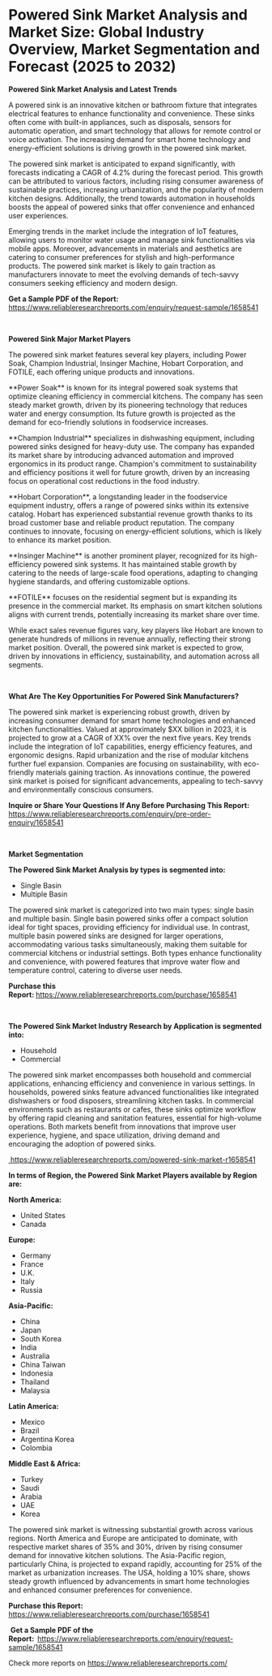 <p><h1>Powered Sink Market Analysis and Market Size: Global Industry Overview, Market Segmentation and Forecast (2025 to 2032)</h1></p><p><strong>Powered Sink Market Analysis and Latest Trends</strong></p>
<p><p>A powered sink is an innovative kitchen or bathroom fixture that integrates electrical features to enhance functionality and convenience. These sinks often come with built-in appliances, such as disposals, sensors for automatic operation, and smart technology that allows for remote control or voice activation. The increasing demand for smart home technology and energy-efficient solutions is driving growth in the powered sink market.</p><p>The powered sink market is anticipated to expand significantly, with forecasts indicating a CAGR of 4.2% during the forecast period. This growth can be attributed to various factors, including rising consumer awareness of sustainable practices, increasing urbanization, and the popularity of modern kitchen designs. Additionally, the trend towards automation in households boosts the appeal of powered sinks that offer convenience and enhanced user experiences.</p><p>Emerging trends in the market include the integration of IoT features, allowing users to monitor water usage and manage sink functionalities via mobile apps. Moreover, advancements in materials and aesthetics are catering to consumer preferences for stylish and high-performance products. The powered sink market is likely to gain traction as manufacturers innovate to meet the evolving demands of tech-savvy consumers seeking efficiency and modern design.</p></p>
<p><strong>Get a Sample PDF of the Report:&nbsp;</strong> <a href="https://www.reliableresearchreports.com/enquiry/request-sample/1658541?utm_campaign=2146&utm_medium=2&utm_source=Github&utm_content=ia&utm_term=17022025&utm_id=powered-sink">https://www.reliableresearchreports.com/enquiry/request-sample/1658541</a></p>
<p>&nbsp;</p>
<p><strong>Powered Sink Major Market Players</strong></p>
<p><p>The powered sink market features several key players, including Power Soak, Champion Industrial, Insinger Machine, Hobart Corporation, and FOTILE, each offering unique products and innovations.</p><p>**Power Soak** is known for its integral powered soak systems that optimize cleaning efficiency in commercial kitchens. The company has seen steady market growth, driven by its pioneering technology that reduces water and energy consumption. Its future growth is projected as the demand for eco-friendly solutions in foodservice increases.</p><p>**Champion Industrial** specializes in dishwashing equipment, including powered sinks designed for heavy-duty use. The company has expanded its market share by introducing advanced automation and improved ergonomics in its product range. Champion's commitment to sustainability and efficiency positions it well for future growth, driven by an increasing focus on operational cost reductions in the food industry.</p><p>**Hobart Corporation**, a longstanding leader in the foodservice equipment industry, offers a range of powered sinks within its extensive catalog. Hobart has experienced substantial revenue growth thanks to its broad customer base and reliable product reputation. The company continues to innovate, focusing on energy-efficient solutions, which is likely to enhance its market position.</p><p>**Insinger Machine** is another prominent player, recognized for its high-efficiency powered sink systems. It has maintained stable growth by catering to the needs of large-scale food operations, adapting to changing hygiene standards, and offering customizable options.</p><p>**FOTILE** focuses on the residential segment but is expanding its presence in the commercial market. Its emphasis on smart kitchen solutions aligns with current trends, potentially increasing its market share over time.</p><p>While exact sales revenue figures vary, key players like Hobart are known to generate hundreds of millions in revenue annually, reflecting their strong market position. Overall, the powered sink market is expected to grow, driven by innovations in efficiency, sustainability, and automation across all segments.</p></p>
<p>&nbsp;</p>
<p><strong>What Are The Key Opportunities For Powered Sink Manufacturers?</strong></p>
<p><p>The powered sink market is experiencing robust growth, driven by increasing consumer demand for smart home technologies and enhanced kitchen functionalities. Valued at approximately $XX billion in 2023, it is projected to grow at a CAGR of XX% over the next five years. Key trends include the integration of IoT capabilities, energy efficiency features, and ergonomic designs. Rapid urbanization and the rise of modular kitchens further fuel expansion. Companies are focusing on sustainability, with eco-friendly materials gaining traction. As innovations continue, the powered sink market is poised for significant advancements, appealing to tech-savvy and environmentally conscious consumers.</p></p>
<p><strong>Inquire or Share Your Questions If Any Before Purchasing This Report:</strong> <a href="https://www.reliableresearchreports.com/enquiry/pre-order-enquiry/1658541?utm_campaign=2146&utm_medium=2&utm_source=Github&utm_content=ia&utm_term=17022025&utm_id=powered-sink">https://www.reliableresearchreports.com/enquiry/pre-order-enquiry/1658541</a></p>
<p>&nbsp;</p>
<p><strong>Market Segmentation</strong></p>
<p><strong>The Powered Sink Market Analysis by types is segmented into:</strong></p>
<p><ul><li>Single Basin</li><li>Multiple Basin</li></ul></p>
<p><p>The powered sink market is categorized into two main types: single basin and multiple basin. Single basin powered sinks offer a compact solution ideal for tight spaces, providing efficiency for individual use. In contrast, multiple basin powered sinks are designed for larger operations, accommodating various tasks simultaneously, making them suitable for commercial kitchens or industrial settings. Both types enhance functionality and convenience, with powered features that improve water flow and temperature control, catering to diverse user needs.</p></p>
<p><strong>Purchase this Report:&nbsp;</strong><a href="https://www.reliableresearchreports.com/purchase/1658541?utm_campaign=2146&utm_medium=2&utm_source=Github&utm_content=ia&utm_term=17022025&utm_id=powered-sink">https://www.reliableresearchreports.com/purchase/1658541</a></p>
<p>&nbsp;</p>
<p><strong>The Powered Sink Market Industry Research by Application is segmented into:</strong></p>
<p><ul><li>Household</li><li>Commercial</li></ul></p>
<p><p>The powered sink market encompasses both household and commercial applications, enhancing efficiency and convenience in various settings. In households, powered sinks feature advanced functionalities like integrated dishwashers or food disposers, streamlining kitchen tasks. In commercial environments such as restaurants or cafes, these sinks optimize workflow by offering rapid cleaning and sanitation features, essential for high-volume operations. Both markets benefit from innovations that improve user experience, hygiene, and space utilization, driving demand and encouraging the adoption of powered sinks.</p></p>
<p><a href="https://www.reliableresearchreports.com/powered-sink-market-r1658541?utm_campaign=2146&utm_medium=2&utm_source=Github&utm_content=ia&utm_term=17022025&utm_id=powered-sink">&nbsp;https://www.reliableresearchreports.com/powered-sink-market-r1658541</a></p>
<p><strong>In terms of Region, the Powered Sink Market Players available by Region are:</strong></p>
<p>
    <p> <strong> North America: </strong>
        <ul>
            <li>United States</li>
            <li>Canada</li>
        </ul>
        </p> 
    <p> <strong> Europe: </strong>
        <ul>
            <li>Germany</li>
            <li>France</li>
            <li>U.K.</li>
            <li>Italy</li>
            <li>Russia</li>
        </ul>
        </p> 
    <p> <strong> Asia-Pacific: </strong>
        <ul>
            <li>China</li>
            <li>Japan</li>
            <li>South Korea</li>
            <li>India</li>
            <li>Australia</li>
            <li>China Taiwan</li>
            <li>Indonesia</li>
            <li>Thailand</li>
            <li>Malaysia</li>
        </ul>
        </p> 
    <p> <strong> Latin America: </strong>
        <ul>
            <li>Mexico</li>
            <li>Brazil</li>
            <li>Argentina Korea</li>
            <li>Colombia</li>
        </ul>
        </p> 
    <p> <strong> Middle East & Africa: </strong>
        <ul>
            <li>Turkey</li>
            <li>Saudi</li>
            <li>Arabia</li>
            <li>UAE</li>
            <li>Korea</li>
        </ul>
    </p>
    </p>
<p><p>The powered sink market is witnessing substantial growth across various regions. North America and Europe are anticipated to dominate, with respective market shares of 35% and 30%, driven by rising consumer demand for innovative kitchen solutions. The Asia-Pacific region, particularly China, is projected to expand rapidly, accounting for 25% of the market as urbanization increases. The USA, holding a 10% share, shows steady growth influenced by advancements in smart home technologies and enhanced consumer preferences for convenience.</p></p>
<p><strong>Purchase this Report: </strong><a href="https://www.reliableresearchreports.com/purchase/1658541?utm_campaign=2146&utm_medium=2&utm_source=Github&utm_content=ia&utm_term=17022025&utm_id=powered-sink">https://www.reliableresearchreports.com/purchase/1658541</a></p>
<p>&nbsp;<strong>Get a Sample PDF of the Report:&nbsp;&nbsp;</strong><a href="https://www.reliableresearchreports.com/enquiry/request-sample/1658541?utm_campaign=2146&utm_medium=2&utm_source=Github&utm_content=ia&utm_term=17022025&utm_id=powered-sink">https://www.reliableresearchreports.com/enquiry/request-sample/1658541</a></p>
<p><strong></strong></p>
<p>Check more reports on <a href="https://www.reliableresearchreports.com/?utm_campaign=2146&utm_medium=2&utm_source=Github&utm_content=ia&utm_term=17022025&utm_id=powered-sink">https://www.reliableresearchreports.com/</a></p>